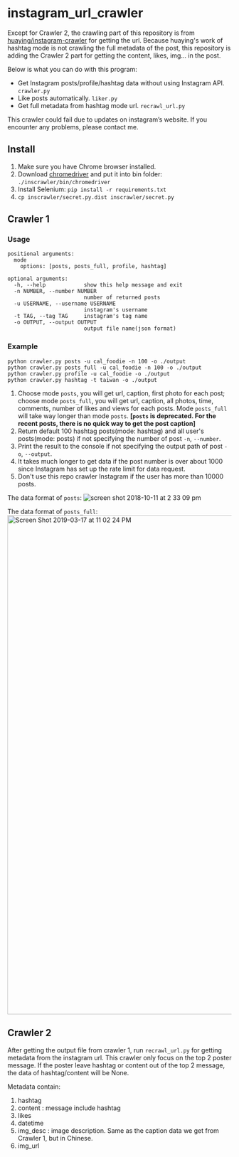 # instagram_url_crawler
Except for Crawler 2, the crawling part of this repository is from [huaying/instagram-crawler](https://github.com/huaying/instagram-crawler) for getting the url. Because huaying's work of hashtag mode is not crawling the full metadata of the post, this repository is adding the Crawler 2 part for getting the content, likes, img... in the post.

Below is what you can do with this program:
- Get Instagram posts/profile/hashtag data without using Instagram API. `crawler.py`
- Like posts automatically. `liker.py`
- Get full metadata from hashtag mode url. `recrawl_url.py`

This crawler could fail due to updates on instagram’s website. If you encounter any problems, please contact me.

## Install
1. Make sure you have Chrome browser installed.
2. Download [chromedriver](https://sites.google.com/a/chromium.org/chromedriver/) and put it into bin folder: `./inscrawler/bin/chromedriver`
3. Install Selenium: `pip install -r requirements.txt`
4. `cp inscrawler/secret.py.dist inscrawler/secret.py`

## Crawler 1
### Usage
```
positional arguments:
  mode
    options: [posts, posts_full, profile, hashtag]

optional arguments:
  -h, --help            show this help message and exit
  -n NUMBER, --number NUMBER
                        number of returned posts
  -u USERNAME, --username USERNAME
                        instagram's username
  -t TAG, --tag TAG     instagram's tag name
  -o OUTPUT, --output OUTPUT
                        output file name(json format)
```


### Example
```
python crawler.py posts -u cal_foodie -n 100 -o ./output
python crawler.py posts_full -u cal_foodie -n 100 -o ./output
python crawler.py profile -u cal_foodie -o ./output
python crawler.py hashtag -t taiwan -o ./output
```
1. Choose mode `posts`, you will get url, caption, first photo for each post; choose mode `posts_full`, you will get url, caption, all photos, time, comments, number of likes and views for each posts. Mode `posts_full` will take way longer than mode `posts`. **[`posts` is deprecated. For the recent posts, there is no quick way to get the post caption]**
1. Return default 100 hashtag posts(mode: hashtag) and all user's posts(mode: posts) if not specifying the number of post `-n`, `--number`.
2. Print the result to the console if not specifying the output path of post `-o`, `--output`.
3. It takes much longer to get data if the post number is over about 1000 since Instagram has set up the rate limit for data request.
4. Don't use this repo crawler Instagram if the user has more than 10000 posts.

The data format of `posts`:
![screen shot 2018-10-11 at 2 33 09 pm](https://user-images.githubusercontent.com/3991678/46835356-cd521d80-cd62-11e8-9bb1-888bc32af484.png)

The data format of `posts_full`:
<img width="1123" alt="Screen Shot 2019-03-17 at 11 02 24 PM" src="https://user-images.githubusercontent.com/3991678/54510055-1c4f4080-4909-11e9-8d06-8c35a08fb74e.png">

## Crawler 2
After getting the output file from crawler 1, run `recrawl_url.py` for getting metadata from the instagram url.
This crawler only focus on the top 2 poster message. If the poster leave hashtag or content out of the top 2 message, the data of hashtag/content will be None.

Metadata contain:
1. hashtag
2. content : message include hashtag
3. likes
4. datetime
5. img_desc : image description. Same as the caption data we get from Crawler 1, but in Chinese.
6. img_url
